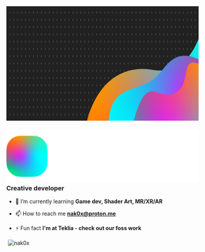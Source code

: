 <img align="center" src="https://raw.githubusercontent.com/nak0x/nak0x/refs/heads/main/content/Banners.png" height="300" alt="banner" />
<h3><img src="https://raw.githubusercontent.com/nak0x/nak0x/refs/heads/main/content/logo.png" alt="Nak0x"/> Creative developer</h3>

- 🌱 I’m currently learning **Game dev, Shader Art, MR/XR/AR**

- 📫 How to reach me **[nak0x@proton.me](mailto:nak0x@proton.me)**

- ⚡ Fun fact **I'm at Teklia - check out our foss work**
<p align="left" >&nbsp;<img align="center" src="https://github-readme-stats.vercel.app/api?username=nak0x&show_icons=true&title_color=d99536&text_color=fefefe&bg_color=212121&locale=en" alt="nak0x" /></p>

